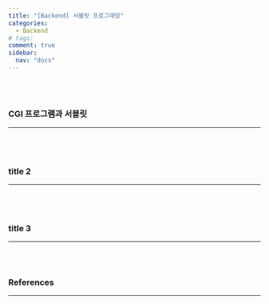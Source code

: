 ```yaml
---
title: "[Backend] 서블릿 프로그래밍"
categories:
  - Backend
# tags:
comment: true
sidebar:
  nav: "docs"
---
```



<br><br>

### CGI 프로그램과 서블릿
--- 

#### 


#### 




<br><br>

### title 2
--- 

#### 

  

<br><br>


### title 3
---


<br><br>




### References
--- 



<br><br>